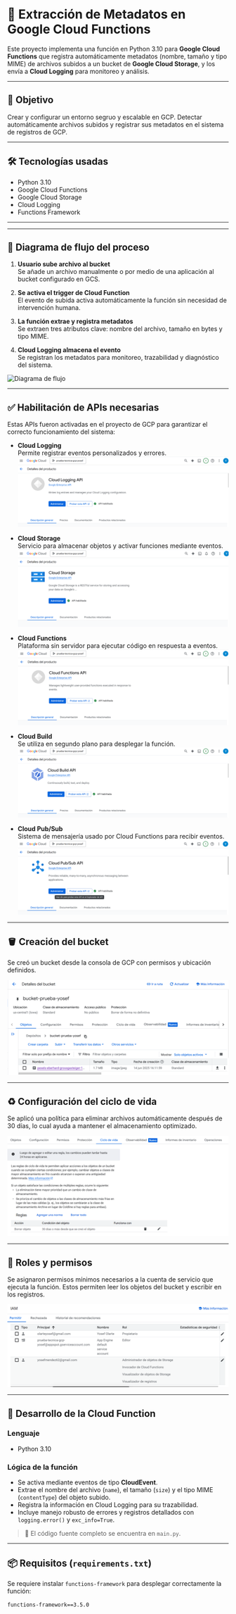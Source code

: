 # 📂 Extracción de Metadatos en Google Cloud Functions

Este proyecto implementa una función en Python 3.10 para **Google Cloud Functions** que registra automáticamente metadatos (nombre, tamaño y tipo MIME) de archivos subidos a un bucket de **Google Cloud Storage**, y los envía a **Cloud Logging** para monitoreo y análisis.

---

## 🚀 Objetivo

Crear y configurar un entorno segruo y escalable en GCP.
Detectar automáticamente archivos subidos y registrar sus metadatos en el sistema de registros de GCP.

---

## 🛠️ Tecnologías usadas

- Python 3.10
- Google Cloud Functions 
- Google Cloud Storage
- Cloud Logging
- Functions Framework 

---


---

## 🔄 Diagrama de flujo del proceso

1. **Usuario sube archivo al bucket**  
   Se añade un archivo manualmente o por medio de una aplicación al bucket configurado en GCS.

2. **Se activa el trigger de Cloud Function**  
   El evento de subida activa automáticamente la función sin necesidad de intervención humana.

3. **La función extrae y registra metadatos**  
   Se extraen tres atributos clave: nombre del archivo, tamaño en bytes y tipo MIME.

4. **Cloud Logging almacena el evento**  
   Se registran los metadatos para monitoreo, trazabilidad y diagnóstico del sistema.

![Diagrama de flujo](img/flujo-funcion.png)

---

## ✅ Habilitación de APIs necesarias

Estas APIs fueron activadas en el proyecto de GCP para garantizar el correcto funcionamiento del sistema:

- **Cloud Logging**  
  Permite registrar eventos personalizados y errores.  
  ![Cloud Logging API](img/API_Loggin.png)

- **Cloud Storage**  
  Servicio para almacenar objetos y activar funciones mediante eventos.  
  ![Cloud Storage API](img/Api_storage.png)

- **Cloud Functions**  
  Plataforma sin servidor para ejecutar código en respuesta a eventos.  
  ![Cloud Functions API](img/Api_funtions.png)

- **Cloud Build**  
  Se utiliza en segundo plano para desplegar la función.  
  ![Cloud Build API](img/Api_Build.png)

- **Cloud Pub/Sub**  
  Sistema de mensajería usado por Cloud Functions para recibir eventos.  
  ![Cloud Pub/Sub API](img/Api_Pub_Sub.png)

---

## 🪣 Creación del bucket

Se creó un bucket desde la consola de GCP con permisos y ubicación definidos.

![Bucket creado](img/bucket_creado.png)

---

## ♻️ Configuración del ciclo de vida

Se aplicó una política para eliminar archivos automáticamente después de 30 días, lo cual ayuda a mantener el almacenamiento optimizado.

![Ciclo de vida](img/lifecycle.png)

---

## 🔐 Roles y permisos

Se asignaron permisos mínimos necesarios a la cuenta de servicio que ejecuta la función. Estos permiten leer los objetos del bucket y escribir en los registros.

![Permisos y roles](img/Rol_permisos.png)

---

## 🧠 Desarrollo de la Cloud Function

### Lenguaje
- Python 3.10

### Lógica de la función
- Se activa mediante eventos de tipo **CloudEvent**.
- Extrae el nombre del archivo (`name`), el tamaño (`size`) y el tipo MIME (`contentType`) del objeto subido.
- Registra la información en Cloud Logging para su trazabilidad.
- Incluye manejo robusto de errores y registros detallados con `logging.error()` y `exc_info=True`.

> 🔧 El código fuente completo se encuentra en `main.py`.

---

## 📦 Requisitos (`requirements.txt`)

Se requiere instalar `functions-framework` para desplegar correctamente la función:

```txt
functions-framework==3.5.0


